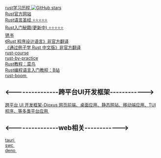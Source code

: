    [ rust学习历程 ]( https://github.com/pheromone/rust-learn ) [![GitHub stars](https://img.shields.io/github/stars/pheromone/rust-learn.svg?style=social&label=Stars)](https://github.com/pheromone/rust-learn)     <br/>
   [ Rust官方网站 ]( https://www.rust-lang.org/zh-CN )    <br/>
   [ Rust语言圣经 ⭐️⭐️⭐️⭐️⭐️ ]( https://github.com/sunface/rust-course )    <br/>
   [ Rust入门秘籍(更新中) ⭐️⭐️⭐️⭐️⭐️ ]( https://rust-book.junmajinlong.com/about.html )    <br/>
   [ 锈书 ]( https://github.com/rustlang-cn/rusty-book )    <br/>
   [《Rust 程序设计语言》非官方翻译 ]( https://kaisery.github.io/trpl-zh-cn/title-page.html )    <br/>
   [《通过例子学 Rust 中文版》非官方翻译  ]( https://rustwiki.org/zh-CN/rust-by-example/ )    <br/>
   [ rust-course ]( https://github.com/sunface/rust-course )    <br/>
   [ rust-by-practice ]( https://github.com/sunface/rust-by-practice )   <br/>
   [ Rust教程：菜鸟 ]( https://github.com/sunface/rust-by-practice )    <br/>
   [ Rust编程语言入门教程：B站]( https://www.bilibili.com/video/BV1hp4y1k7SV?p=3&vd_source=bc5bee468c2cbda6193e66c4288c8c7b )  <br/>
   [ rust-boom ]( https://github.com/rust-boom/rust-boom )    <br/>
   ## <---------------跨平台UI开发框架------------><br/>
   [ 跨平台 UI 开发框架-Dioxus 网页前端、桌面应用、静态网站、移动端应用、TUI程序、等多类平台应用 ]( https://github.com/DioxusLabs/dioxus/blob/master/notes/README/ZH_CN.md )    <br/>

   
   ## <---------------web相关------------><br/>
   [ tauri ]( https://github.com/tauri-apps/tauri )     <br/>
   [ swc ](   https://github.com/swc-project/swc )     <br/>
   [ deno ](  https://github.com/denoland/deno )     <br/>


   <br/>
